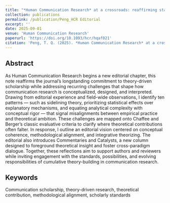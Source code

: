 ```yaml
---
title: "*Human Communication Research* at a crossroads: reaffirming standards, reimagining possibilities"
collection: publications
permalink: /publication/Peng_HCR Editorial
excerpt: ''
date: 2025-09-01
venue: 'Human Communication Research'
paperurl: 'https://doi.org/10.1093/hcr/hqaf021'
citation: 'Peng, T. Q. (2025). *Human Communication Research* at a crossroads: reaffirming standards, reimagining possibilities. *Human Communication Research*. https://doi.org/10.1093/hcr/hqaf021'
---
```


Abstract
-----
As Human Communication Research begins a new editorial chapter, this note reaffirms the journal’s longstanding commitment to theory-driven scholarship while addressing recurring challenges that shape how communication research is conceptualized, designed, and interpreted. Drawing from editorial experience and field-wide observations, I identify ten patterns — such as sidelining theory, prioritizing statistical effects over explanatory mechanisms, and equating analytical complexity with conceptual rigor — that signal misalignments between empirical practice and theoretical ambition. These challenges are mapped onto Chaffee and Berger’s classic evaluative criteria to clarify where theoretical contributions often falter. In response, I outline an editorial vision centered on conceptual coherence, methodological alignment, and integrative theorizing. The editorial also introduces Commentaries and Catalysts, a new column designed to foreground theoretical insight and foster cross-paradigm dialogue. Together, these reflections aim to support authors and reviewers while inviting engagement with the standards, possibilities, and evolving responsibilities of cumulative theory-building in communication research.


Keywords
----- 
Communication scholarship, theory-driven research, theoretical contribution, methodological alignment, scholarly standards

